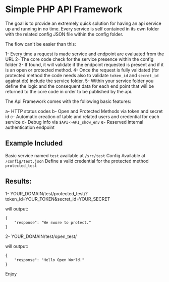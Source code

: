 # Simple PHP API Framework #

The goal is to provide an extremely quick solution for having an api service up and running in no time.
Every service is self contained in its own folder with the related config JSON file within the config folder.

The flow can't be easier than this:

1- Every time a request is made service and endpoint are evaluated from the URL
2- The core code check for the service presence within the config folder
3- If found, it will validate if the endpoint requested is present and if it is an open or protected method.
4- Once the request is fully validated (for protected method the code needs also to validate `token_id` and `secret_id` against db) include the service folder.
5- Within your service folder you define the logic and the consequent data for each end point that will be returned to the core code in order to be published by the api. 

The Api Framework comes with the following basic features:

a- HTTP status codes
b- Open and Protected Methods via token and secret id
c- Automatic creation of table and related users and credential for each service
d- Debug info via `$API->API_show_env`
e- Reserved internal authentication endpoint

## Example Included ##

Basic service named `test` available at `/src/test`
Config Available at `/config/test.json`
Define a valid credential for the protected method `protected_test`

## Results: ##

1- YOUR_DOMAIN/test/protected_test/?token_id=YOUR_TOKEN&secret_id=YOUR_SECRET

will output:

```
{
	"response": "We swore to protect."
}
```

2- YOUR_DOMAIN/test/open_test/

will output:

```
{
	"response": "Hello Open World."
}
```


Enjoy